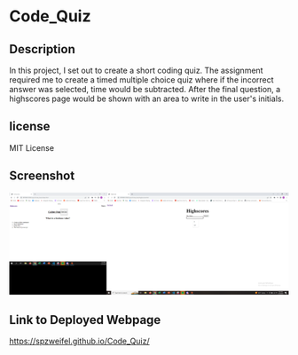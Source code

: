 # Code_Quiz

## Description
In this project, I set out to create a short coding quiz. The assignment required me to create a timed multiple choice quiz where if the incorrect answer was selected, time would be subtracted. After the final question, a highscores page would be shown with an area to write in the user's initials.

## license

MIT License

## Screenshot

![Alt text](Screenshots/Quiz.png)

## Link to Deployed Webpage

https://spzweifel.github.io/Code_Quiz/